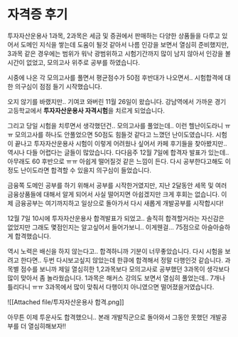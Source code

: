 
# 자격증 후기

투자자산운용사 1과목, 2과목은 세금 및 증권에서 판매하는 다양한 상품들을 다루고 있어서 도메인 지식을 쌓는데 도움이 될것 같아서 나름 인강을 보면서 열심히 준비했지만, 3과목 같은 경우에는 범위가 워낙 광범위하고 시험기간까지 많이 남지 않아서 인강을 볼 시간이 없었고, 모의고사 위주로  공부를 하였습니다.

시중에 나온 각 모의고사를 풀면서 평균점수가 50점 후반대가 나오면서.. 시험합격에 대한 의구심이 점점 들기 시작했습니다.

오지 않기를 바랬지만.. 기여코 와버린 11월 26일이 왔습니다. 
강남역에서 가까운 경기고등학교에서 **투자자산운용사 자격시험**을 치르게 되었습니다.

그리고 당일 시험을 치루면서 생각했던건.. 모의고사를 풀었는데.. 이런 헬난이도라니 ㅠㅠ 모의고사를 하나도 안풀었으면 50점도 힘들것 같다고 느꼈던 
난이도였습니다. 시험이 끝나고 투자자산운용사 시험이 이렇게 어려웠나 싶어서 카페 후기들을 찾아봤지만.. 역시나 다들 어렵다는 글들이 많았습니다.
다다음주 12월 7일에 합격자 발표가 있는데.. 아무래도 60 후반으로 ㅠㅠ 아쉽게 떨어질것 같은 느낌이 든다. 다시 공부한다고해도 이정도 난이도라면 합격할 수 있을지 의구심이 들었습니다.

금융쪽 도메인 공부를 하기 위해서 공부를 시작한거였지만, 지난 2달동안 세목 및 여러 금융상품들에 대해서 알게 되어서 사실 떨어지면 아쉽겠지만 크게 후회는 없습니다.
이제 금융공부는 여기까지하고 일상으로 돌아가서 다시 새롭게 개발공부를 시작합시다!

12월 7일 10시에 투자자산운용사 합격발표가 되었고.. 솔직히 합격할거라는 자신감은 없었지만 그래도 몇점인지는 알고싶어서 들어가보니..
이게웬걸... 75점으로 아슬아슬하게 합격했습니다.

역시 노력은 배신을 하지 않는다고.. 합격하니까 기분이 너무좋았습니다. 다시 시험을 보려고 한다면.. 두번 다시보고싶지 않았는데 한큐에 합격해서 정말 다행인것 같습니다.
과목별 점수를 보니까 제일 열심히한 1,2과목보다 모의고사로 공부했던 3과목이 생각보다 많이 맞아서 좀 놀라웠습니다.
1과목은 해커스 강의도 보면서 열심히 풀었는데.. 7개나 틀리다니 ㅠㅠ 3과목에서 많이 맞춰서 다행이지 아니였으면 떨어졌을거였습니다.


![[Attached file/투자자산운용사 합격.png]]

아무튼 이제 투운사도 합격했으니.. 본래 개발직군으로 돌아와서 그동안 못했던 개발공부를 더 열심히해보자!!
